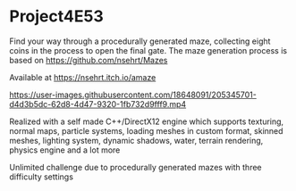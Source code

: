 # Project4E53

Find your way through a procedurally generated maze, collecting eight coins in the process to open the final gate. The maze generation process is based on https://github.com/nsehrt/Mazes

Available at https://nsehrt.itch.io/amaze

https://user-images.githubusercontent.com/18648091/205345701-d4d3b5dc-62d8-4d47-9320-1fb732d9fff9.mp4


Realized with a self made C++/DirectX12 engine which supports texturing, normal maps, particle systems, loading meshes in custom format, skinned meshes, lighting system, dynamic shadows, water, terrain rendering, physics engine and a lot more

Unlimited challenge due to procedurally generated mazes with three difficulty settings
